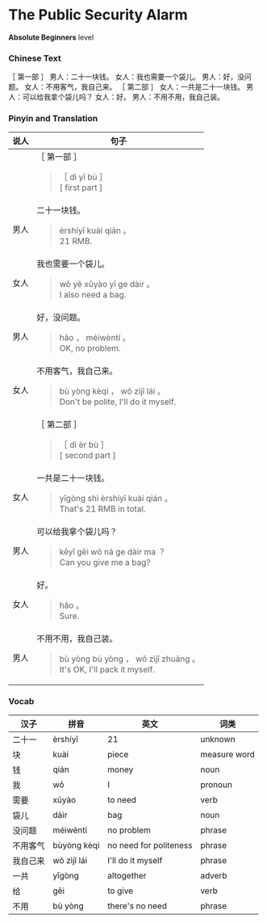 # The Public Security Alarm
**Absolute Beginners** level
### Chinese Text
［ 第一部 ］
男人：二十一块钱。
女人：我也需要一个袋儿。
男人：好，没问题。
女人：不用客气，我自己来。
［ 第二部 ］
女人：一共是二十一块钱。
男人：可以给我拿个袋儿吗？
女人：好。
男人：不用不用，我自己装。

### Pinyin and Translation
|说人|句子|
|----|----|
||［ 第一部 ］<blockquote>［  dì  yī bù  ］<br />[ first part ]</blockquote>|
|男人|二十一块钱。<blockquote>èrshíyī kuài qián 。<br />21 RMB.</blockquote>|
|女人|我也需要一个袋儿。<blockquote>wǒ yě xūyào yī ge dàir 。<br />I also need a bag.</blockquote>|
|男人|好，没问题。<blockquote>hǎo ， méiwèntí 。<br />OK, no problem.</blockquote>|
|女人|不用客气，我自己来。<blockquote>bù yòng kèqi ， wǒ zìjǐ lái 。<br />Don't be polite, I'll do it myself.</blockquote>|
||［ 第二部 ］<blockquote>［  dì  èr bù  ］<br />[ second part ]</blockquote>|
|女人|一共是二十一块钱。<blockquote>yīgòng shì èrshíyī kuài qián 。<br />That's 21 RMB in total.</blockquote>|
|男人|可以给我拿个袋儿吗？<blockquote>kěyǐ gěi wǒ ná ge dàir ma ？<br />Can you give me a bag?</blockquote>|
|女人|好。<blockquote>hǎo 。<br />Sure.</blockquote>|
|男人|不用不用，我自己装。<blockquote>bù yòng bù yòng ， wǒ zìjǐ zhuāng 。<br />It's OK, I'll pack it myself.</blockquote>|
### Vocab
|汉子|拼音|英文|词类|
|----|----|----|----|
|二十一|èrshíyī|21|unknown|
|块|kuài|piece|measure word|
|钱|qián|money|noun|
|我|wǒ|I|pronoun|
|需要|xūyào|to need|verb|
|袋儿|dàir|bag|noun|
|没问题|méiwèntí|no problem|phrase|
|不用客气|bùyòng kèqi|no need for politeness|phrase|
|我自己来|wǒ zìjǐ lái|I'll do it myself|phrase|
|一共|yīgòng|altogether|adverb|
|给|gěi|to give|verb|
|不用|bù yòng|there's no need|phrase|